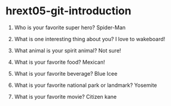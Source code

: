 # hrext05-git-introduction

1. Who is your favorite super hero? 
Spider-Man

2. What is one interesting thing about you?
I love to wakeboard! 

3. What animal is your spirit animal?
Not sure!

4. What is your favorite food?
Mexican!

5. What is your favorite beverage?
Blue Icee

6. What is your favorite national park or landmark?
Yosemite 

7. What is your favorite movie?
Citizen kane 